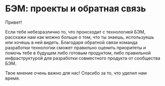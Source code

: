 # БЭМ: проекты и обратная связь
Привет!

Если тебе небезразлично то, что происходит с технологией БЭМ, расскажи нам как можно больше о том, что ты знаешь, используешь или хочешь в ней видеть. Благодаря обратной связи команда разработки технологии сможет правильно оценить приоритеты и помочь тебе в будущем либо готовым продуктом, либо правильной инфраструктурой для разработки совместного продукта от сообщества БЭМ.

Твое мнение очень важно для нас! Спасибо за то, что уделил нам время.
